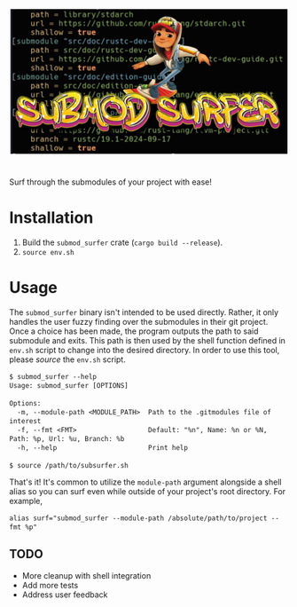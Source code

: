 <div align="center">
  <a href="https://github.com/WillLillis/"><img src="assets/submod_surfer.png"        width="500px" alt="Submod Surfer logo"/></a>
</div>

#

Surf through the submodules of your project with ease!

# Installation

1. Build the `submod_surfer` crate (`cargo build --release`).
2. `source env.sh`

# Usage

The `submod_surfer` binary isn't intended to be used directly. Rather, it only handles the
user fuzzy finding over the submodules in their git project. Once a choice has been
made, the program outputs the path to said submodule and exits. This path is then
used by the shell function defined in `env.sh` script to change into the desired
directory. In order to use this tool, please *source* the `env.sh` script.

```
$ submod_surfer --help
Usage: submod_surfer [OPTIONS]

Options:
  -m, --module-path <MODULE_PATH>  Path to the .gitmodules file of interest
  -f, --fmt <FMT>                  Default: "%n", Name: %n or %N, Path: %p, Url: %u, Branch: %b
  -h, --help                       Print help

$ source /path/to/subsurfer.sh
```

That's it! It's common to utilize the `module-path` argument alongside a shell alias
so you can surf even while outside of your project's root directory. For example,

```shell
alias surf="submod_surfer --module-path /absolute/path/to/project --fmt %p"
```

## TODO
- More cleanup with shell integration
- Add more tests
- Address user feedback

